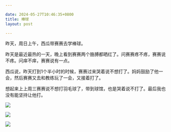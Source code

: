 ```yaml
---

date: 2024-05-27T10:46:35+0800
title: 棒球
layout: post

---
```


昨天，周日上午，西瓜带赛赛去学棒球。

昨天是最近最热的一天，晚上看到赛赛两个胳膊都晒红了。问赛赛疼不疼，赛赛说不疼。问痒不痒，赛赛说有一点。

西瓜说，昨天打到1个半小时的时候，赛赛过来哭着说不想打了。妈妈鼓励了他一会，然后赛赛又去和教练玩了一会，又接着打了。

想起来上上周三赛赛说不想打羽毛球了，带到球馆，也是哭着说不打了。最后我也没有能坚持让他打。

![](https://ohsaisai.oss-cn-shanghai.aliyuncs.com/2024/08/IMG_1425.JPG?x-oss-process=style/ohsaisaih)

![](https://ohsaisai.oss-cn-shanghai.aliyuncs.com/2024/08/IMG_1426.JPG?x-oss-process=style/ohsaisaih)

![](https://ohsaisai.oss-cn-shanghai.aliyuncs.com/2024/08/IMG_1435.JPG?x-oss-process=style/ohsaisaih)
